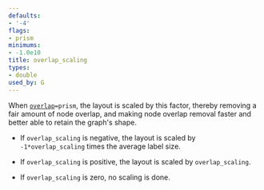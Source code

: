 ```yaml
---
defaults:
- '-4'
flags:
- prism
minimums:
- -1.0e10
title: overlap_scaling
types:
- double
used_by: G
---
```

When <code>[overlap](/docs/attrs/overlap/)=prism</code>, the layout is scaled by this factor, thereby
removing a fair amount of node overlap, and making node overlap removal
faster and better able to retain the graph's shape.

* If `overlap_scaling` is negative, the layout is scaled by
`-1*overlap_scaling` times the average label size.

* If `overlap_scaling` is positive, the layout is scaled by
`overlap_scaling`.

* If `overlap_scaling` is zero, no scaling is done.
